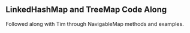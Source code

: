 ## LinkedHashMap and TreeMap Code Along

Followed along with Tim through NavigableMap methods and examples.